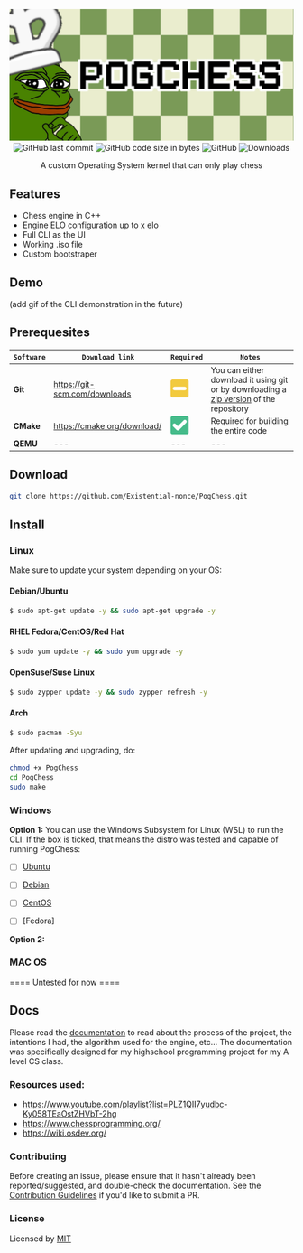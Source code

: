 <p align="center">
    <img src="assets/banner.jpg" alt="PogChess"><br>
    <img alt="GitHub last commit" align="center" src="https://img.shields.io/github/last-commit/existential-nonce/passgen">
    <img alt="GitHub code size in bytes" align="center" src="https://img.shields.io/github/languages/code-size/existential-nonce/passgen">
    <img alt="GitHub" align="center" src="https://img.shields.io/github/license/existential-nonce/passgen">
    <img alt="Downloads" align="center" src="https://img.shields.io/github/downloads/Existential-nonce/PogChess/total.svg?label=downloads%20%28since%202019%29&style=flat-square"
    <--!     
    /chocolatey/v/:packageName
    /github/v/release/:user/:repo?display_name=tag&sort=semver 
    -->
</p>
<p align="center">A custom Operating System kernel that can only play chess</p>

## Features
- Chess engine in C++
- Engine ELO configuration up to x elo
- Full CLI as the UI
- Working .iso file
- Custom bootstraper


## Demo
(add gif of the CLI demonstration in the future)


## Prerequesites
| `Software` | `Download link` | `Required` | `Notes` |
|---|---|---|---|
| **Git** | https://git-scm.com/downloads | ![](assets/README/maybe.png) | You can either download it using git or by downloading a [zip version](https://github.com/Existential-nonce/PogChess/archive/refs/heads/main.zip) of the repository |
| **CMake** | https://cmake.org/download/ | ![](assets/README/check.png) | Required for building the entire code
| **QEMU** |---|---|---|


## Download
```bash
git clone https://github.com/Existential-nonce/PogChess.git
```


## Install

### Linux
Make sure to update your system depending on your OS:

#### Debian/Ubuntu
```bash
$ sudo apt-get update -y && sudo apt-get upgrade -y
```

#### RHEL Fedora/CentOS/Red Hat
```bash
$ sudo yum update -y && sudo yum upgrade -y
```

#### OpenSuse/Suse Linux
```bash
$ sudo zypper update -y && sudo zypper refresh -y
```

#### Arch
```bash
$ sudo pacman -Syu
```

After updating and upgrading, do:
```bash
chmod +x PogChess
cd PogChess
sudo make
```





### Windows
**Option 1:**
You can use the Windows Subsystem for Linux (WSL) to run the CLI. If the box is ticked, that means the distro was tested and capable of running PogChess:
- [ ] [Ubuntu](https://www.microsoft.com/en-us/store/p/ubuntu/9nblggh4msv6)
- [ ] [Debian]()
- [ ] [CentOS]()
- [ ] [Fedora]


**Option 2:**


### MAC OS
==== Untested for now ====


## Docs 
Please read the [documentation](https://github.com/Existential-nonce/PogChess/blob/main/docs/Documentation.md) to read about the process of the project, the intentions I had, the algorithm used for the engine, etc... The documentation was specifically designed for my highschool programming project for my A level CS class.


### Resources used:
* https://www.youtube.com/playlist?list=PLZ1QII7yudbc-Ky058TEaOstZHVbT-2hg
* https://www.chessprogramming.org/
* https://wiki.osdev.org/


### Contributing
Before creating an issue, please ensure that it hasn't already been reported/suggested, and double-check the documentation.
See the [Contribution Guidelines](https://github.com/Existential-nonce/PogChess/blob/main/CONTRIBUTING.md) if you'd like to submit a PR.


### License 
Licensed by [MIT](https://github.com/Existential-nonce/PogChess/blob/main/LICENSE)